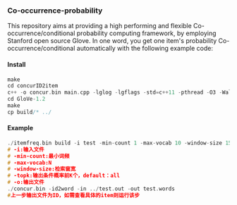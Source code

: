 ### Co-occurrence-probability

This repository aims at providing a high performing and flexible Co-occurrence/conditional  probability computing framework, by employing  Stanford open source Glove. In one word, you get one item's probability Co-occurrence/conditional automatically with the following example code:

#### Install

``` c++
make
cd concurID2item
c++ -o concur.bin main.cpp -lglog -lgflags -std=c++11 -pthread -O3 -Wall -g
cd GloVe-1.2
make
cp build/* ../
```

#### Example

```c++
./itemfreq.bin build -i test -min-count 1 -max-vocab 10 -window-size 15 -topk 10 -o test.out
# -i:输入文件
# -min-count:最小词频
# -max-vocab:N
# -window-size:检索窗宽
# -topk:输出条件概率前K个，default：all
# -o:输出文件
./concur.bin -id2word -in ../test.out -out test.words
#上一步输出文件为ID，如需查看具体的item则运行该步
```

